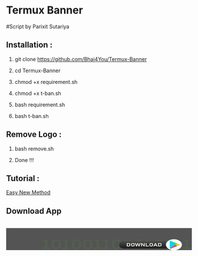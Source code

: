 # Termux Banner
#Script by Parixit Sutariya

## Installation :

1) git clone https://github.com/Bhai4You/Termux-Banner


2) cd Termux-Banner


3) chmod +x requirement.sh


4) chmod +x t-ban.sh


5) bash requirement.sh


6) bash t-ban.sh



## Remove Logo :

1) bash remove.sh

2) Done !!!


## Tutorial :
<p>
  <a href="https://bhai4you.blogspot.com/2021/12/evileye2.html">Easy New Method</a>
  </p>


## Download App
<br>
  <a href="https://bit.ly/termuxdetective"><img src="https://raw.githubusercontent.com/Bhai4You/bhai4you/master/termux_detective.gif" alt="Termux Detective" width="900" height="60"></a>
  <br>

